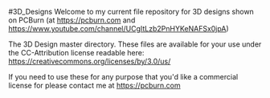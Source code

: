 #3D_Designs
Welcome to my current file repository for 3D designs shown on PCBurn (at https://pcburn.com and https://www.youtube.com/channel/UCgItLzb2PnHYKeNAFSx0jpA)

The 3D Design master directory. These files are available for your use under the CC-Attribution license readable here: https://creativecommons.org/licenses/by/3.0/us/

If you need to use these for any purpose that you'd like a commercial license for please contact me at https://pcburn.com
